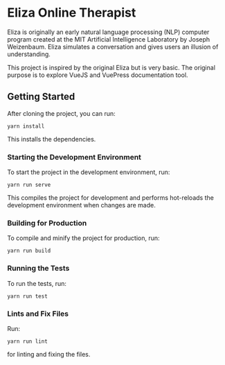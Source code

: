 # Eliza Online Therapist

Eliza is originally an early natural language processing (NLP) computer program created at the MIT Artificial Intelligence Laboratory by Joseph Weizenbaum. Eliza simulates a conversation and gives users an illusion of understanding.

This project is inspired by the original Eliza but is very basic. The original purpose is to explore VueJS and VuePress documentation tool.

## Getting Started
After cloning the project, you can run:
```
yarn install
```
This installs the dependencies.

### Starting the Development Environment
To start the project in the development environment, run:
```
yarn run serve
```
This compiles the project for development and performs hot-reloads the development environment when changes are made.

### Building for Production
To compile and minify the project for production, run:
```
yarn run build
```

### Running the Tests
To run the tests, run:
```
yarn run test
```

### Lints and Fix Files
Run:
```
yarn run lint
```
for linting and fixing the files.
